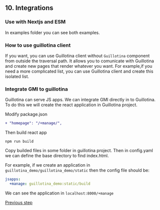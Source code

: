 
## 10. Integrations

### Use with Nextjs and ESM

In examples folder you can see both examples.

### How to use guillotina client

If you want, you can use Guillotina client without `Guillotina` component from outside the traversal path. It allows you to comunicate with Guillotina and create new pages that render whatever you want. For example,if you need a more complicated list, you can use Guillotina client and create this isolated list. 


### Integrate GMI to guillotina

Guillotina can serve JS apps. We can integrate GMI directly in to Guillotina. To do this we will create the react application in Guillotina project. 

Modify package.json

```diff
+ "homepage": "/+manage/",
```


Then build react app

```
npm run build
```

Copy builded files in some folder in guillotina project. Then in config.yaml we can define the base directory to find index.html. 

For example, if we create an application in `guillotina_demo/guillotina_demo/static` then the config file should be:

```yaml
jsapps:
  +manage: guillotina_demo:static/build
```

We can see the application in `localhost:8000/+manage` 


[Previous step](step-9-behaviors.md)

